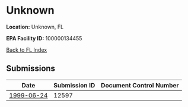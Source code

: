 # Unknown

**Location:** Unknown, FL

**EPA Facility ID:** 100000134455

[Back to FL Index](../../index.md)

## Submissions

| Date | Submission ID | Document Control Number |
|------|--------------|-------------------------|
| [1999-06-24](submissions/12597.md) | 12597 |  |
